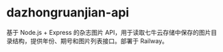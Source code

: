 
# dazhongruanjian-api

基于 Node.js + Express 的杂志图片 API，用于读取七牛云存储中保存的图片目录结构，提供年份、期号和图片列表接口。部署于 Railway。

